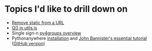 # Topics I'd like to drill down on 

* [Remove static from a URL](https://mail.google.com/mail/u/0/?zx=g45lhcfwef9s#inbox/FMfcgxwJXVFjcRgfBsdljmZzWXDQCbKm)
* [Q() in utils.js](https://groups.google.com/g/py4web/c/-wvLOWBplZo/m/USTve_cHAwAJ)
* Single sign-n
  [py4groups overview](https://groups.google.com/g/py4web/c/jsG2szED3uk/m/FyB3c99EAwAJ)
* Pythonanywhere
  [installation](https://mail.google.com/mail/u/0/?zx=ja0bdk3nuo9#search/pythonanywhere/FMfcgxwJXLbMsZXKQfvMFvPBBhkHzQrW?compose=DmwnWtDqNJWBmQdZtkLhMZnrPKSpgnghpVSldgNbhtMZJTqWTGWKbxlkTtTRTrDbCSwpBrwcqnLV) and [John Bannister's essential tutorial](https://groups.google.com/d/msgid/py4web/5f9cda29-6e27-4741-99df-ead216f4e791o%40googlegroups.com?utm_medium=email&utm_source=footer) ([GitHub version](https://github.com/Eudorajab1/py4web_pythonanywhere_source))
